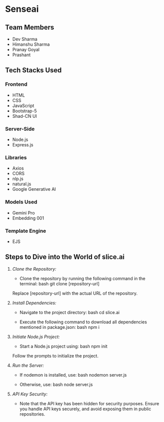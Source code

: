 # Senseai

## Team Members
- Dev Sharma
- Himanshu Sharma
- Pranay Goyal
- Prashant

## Tech Stacks Used

### Frontend
- HTML
- CSS
- JavaScript
- Bootstrap-5
- Shad-CN UI

### Server-Side
- Node.js
- Express.js

### Libraries
- Axios
- CORS
- nlp.js
- natural.js
- Google Generative AI

### Models Used
- Gemini Pro
- Embedding 001

### Template Engine
- EJS

## Steps to Dive into the World of slice.ai

1. *Clone the Repository:*
   - Clone the repository by running the following command in the terminal:
     bash
     git clone [repository-url]
     
   Replace [repository-url] with the actual URL of the repository.

2. *Install Dependencies:*
   - Navigate to the project directory:
     bash
     cd slice.ai
     
   - Execute the following command to download all dependencies mentioned in package.json:
     bash
     npm i
     

3. *Initiate Node.js Project:*
   - Start a Node.js project using:
     bash
     npm init
     
   Follow the prompts to initialize the project.

4. *Run the Server:*
   - If nodemon is installed, use:
     bash
     nodemon server.js
     
   - Otherwise, use:
     bash
     node server.js
     

5. *API Key Security:*
   - Note that the API key has been hidden for security purposes. Ensure you handle API keys securely, and avoid exposing them in public repositories.
